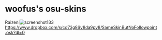 # woofus's osu-skins


Raizen
![screenshot133](https://user-images.githubusercontent.com/49347596/215302594-b82d349c-92fb-406e-a42f-b866a550c94c.jpg)
https://www.dropbox.com/s/cd73g86v8da9pv8/SameSkinButNoFollowpoint.osk?dl=0

